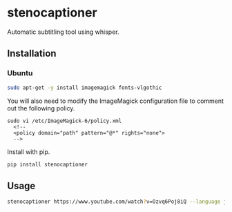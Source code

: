 # stenocaptioner

Automatic subtitling tool using whisper.

## Installation

### Ubuntu

```sh
sudo apt-get -y install imagemagick fonts-vlgothic
```

You will also need to modify the ImageMagick configuration file to comment out the following policy.

```
sudo vi /etc/ImageMagick-6/policy.xml
  <!--
  <policy domain="path" pattern="@*" rights="none">
  -->
```

Install with pip.

```sh
pip install stenocaptioner
```

## Usage

```sh
stenocaptioner https://www.youtube.com/watch?v=Ozvq6Poj8iQ --language ja --text-color red
```
